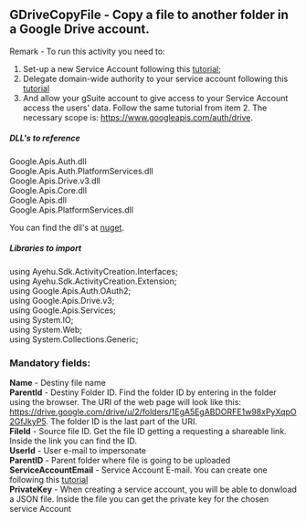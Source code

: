 ## GDriveCopyFile - Copy a file to another folder in a Google Drive account.

Remark - To run this activity you need to:  
1. Set-up a new Service Account following this [tutorial](https://docs.bmc.com/docs/PATROL4GoogleCloudPlatform/10/creating-a-service-account-key-in-the-google-cloud-platform-project-799095477.html);  
2. Delegate domain-wide authority to your service account following this [tutorial](https://developers.google.com/admin-sdk/directory/v1/guides/delegation)
3. And allow your gSuite account to give access to your Service Account access the users' data. Follow the same tutorial from item 2. The necessary scope is: https://www.googleapis.com/auth/drive.  

##### DLL's to reference
Google.Apis.Auth.dll  
Google.Apis.Auth.PlatformServices.dll  
Google.Apis.Drive.v3.dll  
Google.Apis.Core.dll  
Google.Apis.dll  
Google.Apis.PlatformServices.dll  

You can find the dll's at [nuget](https://www.nuget.org/packages/Google.Apis.Drive.v3/).  

##### Libraries to import
using Ayehu.Sdk.ActivityCreation.Interfaces;  
using Ayehu.Sdk.ActivityCreation.Extension;  
using Google.Apis.Auth.OAuth2;  
using Google.Apis.Drive.v3;  
using Google.Apis.Services;  
using System.IO;  
using System.Web;  
using System.Collections.Generic;  

### Mandatory fields:

**Name**				- Destiny file name  
**ParentId**			- Destiny Folder ID. Find the folder ID by entering in the folder using the browser. The URI of the web page will look like this: https://drive.google.com/drive/u/2/folders/1EgA5EgABDORFE1w98xPyXqpO2GfJkyP5. The folder ID is the last part of the URI.  
**FileId**				- Source file ID. Get the file ID getting a requesting a shareable link. Inside the link you can find the ID.  
**UserId**				- User e-mail to impersonate  
**ParentID**			- Parent folder where file is going to be uploaded  
**ServiceAccountEmail**	- Service Account E-mail. You can create one following this [tutorial](https://docs.bmc.com/docs/PATROL4GoogleCloudPlatform/10/creating-a-service-account-key-in-the-google-cloud-platform-project-799095477.html)  
**PrivateKey**			- When creating a service account, you will be able to donwload a JSON file. Inside the file you can get the private key for the chosen service Account  
